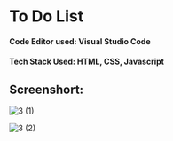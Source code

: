# To Do List
#### Code Editor used: Visual Studio Code
#### Tech Stack Used: HTML, CSS, Javascript

## Screenshort:

![3 (1)](https://user-images.githubusercontent.com/90950477/208314083-87bcdf7a-5d1a-49c8-82e6-c03a29267018.png)

![3 (2)](https://user-images.githubusercontent.com/90950477/208314086-53c9e0b1-7170-4fc5-9561-af0c0899e466.png)
